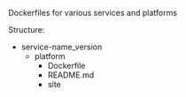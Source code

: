 Dockerfiles for various services and platforms

Structure:

- service-name_version
     - platform
          - Dockerfile
          - README.md
          - site 
